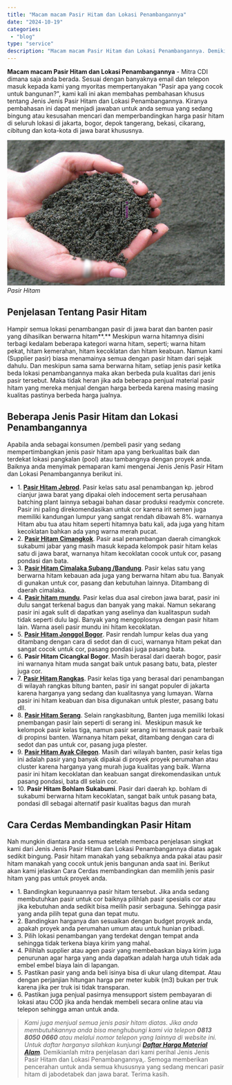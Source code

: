 ```yaml
---
title: "Macam macam Pasir Hitam dan Lokasi Penambangannya"
date: "2024-10-19"
categories:
 - "blog"
type: "service"
description: "Macam macam Pasir Hitam dan Lokasi Penambangannya. Demikianlah mitra penjelasan dari kami perihal Jenis Jenis Pasir Hitam dan Lokasi Penambangannya,. Semoga..."
---
```


**Macam macam Pasir Hitam dan Lokasi Penambangannya** - Mitra CDI dimana saja anda berada. Sesuai dengan banyaknya email dan telepon masuk kepada kami yang myoritas mempertanyakan "Pasir apa yang cocok untuk bangunan?", kami kali ini akan membahas pembahasan khusus tentang Jenis Jenis Pasir Hitam dan Lokasi Penambangannya. Kiranya pembahasan ini dapat menjadi jawaban untuk anda semua yang sedang bingung atau kesusahan mencari dan memperbandingkan harga pasir hitam di seluruh lokasi di jakarta, bogor, depok tangerang, bekasi, cikarang, cibitung dan kota-kota di jawa barat khususnya.

![Pasir Hitam](/images/blog/pasir-cor-hitam-1.jpg)
*Pasir Hitam*

 ## Penjelasan Tentang Pasir Hitam

Hampir semua lokasi penambangan pasir di jawa barat dan banten pasir yang dihasilkan berwarna hitam**.** Meskipun warna hitamnya disini terbagi kedalam beberapa kategori warna hitam, seperti; warna hitam pekat, hitam kemerahan, hitam kecoklatan dan hitam keabuan. Namun kami (Supplier pasir) biasa menamainya semua dengan pasir hitam dari sejak dahulu. Dan meskipun sama sama berwarna hitam, setiap jenis pasir ketika beda lokasi penambangannya maka akan berbeda pula kualitas dari jenis pasir tersebut. Maka tidak heran jika ada beberapa penjual material pasir hitam yang mereka menjual dengan harga berbeda karena masing masing kualitas pastinya berbeda harga jualnya.

 ## Beberapa Jenis Pasir Hitam dan Lokasi Penambangannya

Apabila anda sebagai konsumen /pembeli pasir yang sedang mempertimbangkan jenis pasir hitam apa yang berkualitas baik dan terdekat lokasi pangkalan (pool) atau tambangnya dengan proyek anda. Baiknya anda menyimak pemaparan kami mengenai Jenis Jenis Pasir Hitam dan Lokasi Penambangannya berikut ini.
- 1\. [**Pasir Hitam Jebrod**](/product/pasir-cor-jebrot). Pasir kelas satu asal penambangan kp. jebrod cianjur jawa barat yang dipakai oleh indocement serta perusahaan batching plant lainnya sebagai bahan dasar produksi readymix concrete. Pasir ini paling direkomendasikan untuk cor karena irit semen juga memiliki kandungan lumpur yang sangat rendah dibawah 8%. warnanya Hitam abu tua atau hitam seperti hitamnya batu kali, ada juga yang hitam kecoklatan bahkan ada yang warna merah pucat.
- 2\. [**Pasir Hitam Cimangkok**](/product/jual-pasir-cimangkok). Pasir asal penambangan daerah cimangkok sukabumi jabar yang masih masuk kepada kelompok pasir hitam kelas satu di jawa barat, warnanya hitam kecoklatan cocok untuk cor, pasang pondasi dan bata.
- 3\. [**Pasir Hitam Cimalaka Subang /Bandung**](/product/pasir-cimalaka). Pasir kelas satu yang berwarna hitam kebauan ada juga yang berwarna hitam abu tua. Banyak di gunakan untuk cor, pasang dan kebutuhan lainnya. Ditambang di daerah cimalaka.
- 4\. [**Pasir hitam mundu**](/blog/jual-pasir-cor-lampung-dan-mundu). Pasir kelas dua asal cirebon jawa barat, pasir ini dulu sangat terkenal bagus dan banyak yang makai. Namun sekarang pasir ini agak sulit di dapatkan yang aselinya dan kualitaspun sudah tidak seperti dulu lagi. Banyak yang mengoplosnya dengan pasir hitam lain. Warna aseli pasir mundu ini hitam kecoklatan.
- 5\. [**Pasir Hitam Jonggol Bogor**](/product/pasir-cor-hitam). Pasir rendah lumpur kelas dua yang ditambang dengan cara di sedot dan di cuci, warnanya hitam pekat dan sangat cocok untuk cor, pasang pondasi juga pasang bata.
- 6\. **Pasir Hitam Cicangkal Bogor**. Masih berasal dari daerah bogor, pasir ini warnanya hitam muda sangat baik untuk pasang batu, bata, plester juga cor.
- 7\. [**Pasir Hitam Rangkas**](/product/jual-pasir-rangkas). Pasir kelas tiga yang berasal dari penambangan di wilayah rangkas bitung banten, pasir ini sangat populer di jakarta karena harganya yang sedang dan kualitasnya yang lumayan. Warna pasir ini hitam keabuan dan bisa digunakan untuk plester, pasang batu dll.
- 8\. [**Pasir Hitam Serang**](/blog/alternatif-pasir-cor-yang-bagus-dan-murah). Selain rangkasbitung, Banten juga memiliki lokasi pnembangan pasir lain seperti di serang ini.  Meskipun masuk ke kelompok pasir kelas tiga, namun pasir serang ini termasuk pasir terbaik di propinsi banten. Warnanya hitam pekat, ditambang dengan cara di sedot dan pas untuk cor, pasang juga plester.
- 9\. [**Pasir Hitam Ayak Cilegon**](/product/pasir-pasang-cilegon). Masih dari wilayah banten, pasir kelas tiga ini adalah pasir yang banyak dipakai di proyek proyek perumahan atau cluster karena harganya yang murah juga kualitas yang baik. Warna pasir ini hitam kecoklatan dan keabuan sangat direkomendasikan untuk pasang pondasi, bata dll selain cor.
- 10\. **Pasir Hitam Bohlam Sukabumi**. Pasir dari daerah kp. bohlam di sukabumi berwarna hitam kecoklatan, sangat baik untuk pasang bata, pondasi dll sebagai alternatif pasir kualitas bagus dan murah

 ## Cara Cerdas Membandingkan Pasir Hitam

Nah mungkin diantara anda semua setelah membaca penjelasan singkat kami dari Jenis Jenis Pasir Hitam dan Lokasi Penambangannya diatas agak sedikit bingung. Pasir hitam manakah yang sebaiknya anda pakai atau pasir hitam manakah yang cocok untuk jenis bangunan anda saat ini. Berikut akan kami jelaskan Cara Cerdas membandingkan dan memilih jenis pasir hitam yang pas untuk proyek anda.
- 1\. Bandingkan kegunaannya pasir hitam tersebut. Jika anda sedang membutuhkan pasir untuk cor baiknya pilihlah pasir spesialis cor atau jika kebutuhan anda sedikit bisa meilih pasir serbaguna. Sehingga pasir yang anda pilih tepat guna dan tepat mutu.
- 2\. Bandingkan harganya dan sesuaikan dengan budget proyek anda, apakah proyek anda perumahan umum atau untuk hunian pribadi.
- 3\. Pilih lokasi penambangan yang terdekat dengan tempat anda sehingga tidak terkena biaya kirim yang mahal.
- 4\. Pilihlah supplier atau agen pasir yang membebaskan biaya kirim juga penurunan agar harga yang anda dapatkan adalah harga utuh tidak ada embel embel biaya lain di lapangan.
- 5\. Pastikan pasir yang anda beli isinya bisa di ukur ulang ditempat. Atau dengan perjanjian hitungan harga per meter kubik (m3) bukan per truk karena jika per truk isi tidak transparan.
- 6\. Pastikan juga penjual pasirnya mensupport sistem pembayaran di lokasi atau COD jika anda hendak membeli secara online atau via telepon sehingga aman untuk anda.

> _Kami juga menjual semua jenis pasir hitam diatas. Jika anda membutuhkannya anda bisa menghubungi kami via telepon **0813 8050 0660** atau melalui nomor telepon yang lainnya di website ini. Untuk daftar harganya silahkan kunjungi [**Daftar Harga Material Alam**](/blog/daftar-harga-material-pasir-dan-batu-terlengkap)._
Demikianlah mitra penjelasan dari kami perihal Jenis Jenis Pasir Hitam dan Lokasi Penambangannya,. Semoga memberikan pencerahan untuk anda semua khususnya yang sedang mencari pasir hitam di jabodetabek dan jawa barat. Terima kasih.

